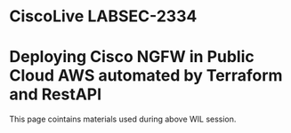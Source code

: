# CiscoLive LABSEC-2334 
# Deploying Cisco NGFW in Public Cloud AWS automated by Terraform and RestAPI

This page cointains materials used during above WIL session.
